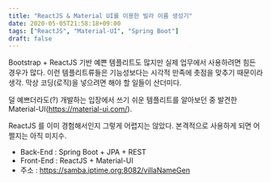 ```yaml
---
title: "ReactJS & Material UI를 이용한 빌라 이름 생성기"
date: 2020-05-05T21:58:18+09:00
tags: ["ReactJS", "Material-UI", "Spring Boot"]
draft: false
---
```


Bootstrap + ReactJS 기반 예쁜 템플리트도 많지만 실제 업무에서 사용하려면 힘든 경우가 많다. 이런 템플리트류들은 기능성보다는 시각적 만족에 촛점을 맞추기 때문이라 생각. 막상 코딩(로직)을 넣으려면 해야 할 일들이 산더미다.

덜 예쁘더라도(?) 개발하는 입장에서 쓰기 쉬운 템플리트를 알아보던 중 발견한 Material-UI(https://material-ui.com/).

ReactJS 를 이미 경험해서인지 그렇게 어렵지는 않았다. 본격적으로 사용하게 되면 어쩔지는 아직 미지수.

* Back-End : Spring Boot + JPA + REST
* Front-End : ReactJS + Material-UI
* 주소 : https://samba.iptime.org:8082/villaNameGen
